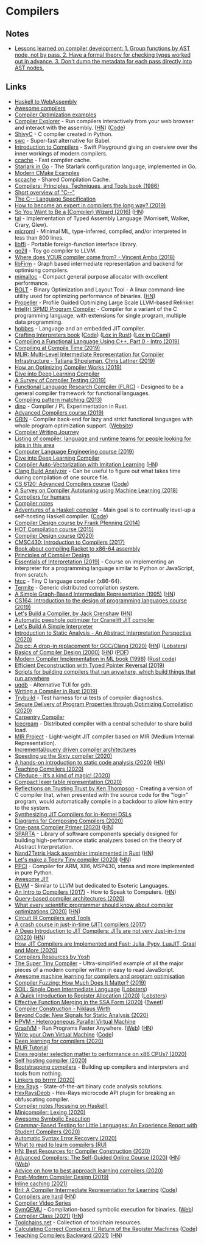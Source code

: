# Compilers

## Notes

* [Lessons learned on compiler development: 1. Group functions by AST node, not by pass. 2. Have a formal theory for checking types worked out in advance. 3. Don't dump the metadata for each pass directly into AST nodes.](https://twitter.com/spakhm/status/1283672210050125824)

## Links

* [Haskell to WebAssembly](https://github.com/tweag/asterius)
* [Awesome compilers](https://github.com/aalhour/awesome-compilers)
* [Compiler Optimization examples](http://compileroptimizations.com/)
* [Compiler Explorer](https://godbolt.org) - Run compilers interactively from your web browser and interact with the assembly. \([HN](https://news.ycombinator.com/item?id=24066570)\) \([Code](https://github.com/compiler-explorer/infra)\)
* [ShivyC](https://github.com/ShivamSarodia/ShivyC) - C compiler created in Python.
* [swc](https://github.com/swc-project/swc) - Super-fast alternative for Babel.
* [Introduction to Compilers](https://github.com/ahoppen/introduction-to-compilers) - Swift Playground giving an overview over the inner workings of modern compilers.
* [ccache](https://github.com/ccache/ccache) - Fast compiler cache.
* [Starlark in Go](https://github.com/google/starlark-go) - The Starlark configuration language, implemented in Go.
* [Modern CMake Examples](https://github.com/pr0g/cmake-examples)
* [sccache](https://github.com/mozilla/sccache) - Shared Compilation Cache.
* [Compilers: Principles, Techniques, and Tools book \(1986\)](https://www.goodreads.com/book/show/703102.Compilers)
* [Short overview of "C--"](https://www.cs.tufts.edu/~nr/c--/index.html)
* [The C-- Language Specification](https://www.cs.tufts.edu/~nr/c--/extern/man2.pdf)
* [How to become an expert in compilers the long way? \(2019\)](https://forums.swift.org/t/how-to-become-an-expert-in-compilers-the-long-way/22175)
* [So You Want to Be a \(Compiler\) Wizard \(2016\)](https://belkadan.com/blog/2016/05/So-You-Want-To-Be-A-Compiler-Wizard/) \([HN](https://news.ycombinator.com/item?id=22848450)\)
* [tal](https://github.com/sweirich/tal) - Implementation of Typed Assembly Language \(Morrisett, Walker, Crary, Glew\).
* [microml](https://github.com/hellerve/microml) - Minimal ML, type-inferred, compiled, and/or interpreted in less than 800 lines.
* [libffi](https://github.com/libffi/libffi) - Portable foreign-function interface library.
* [go2ll](https://github.com/pwaller/go2ll) - Toy go compiler to LLVM.
* [Where does YOUR compiler come from? - Vincent Ambo \(2018\)](https://www.youtube.com/watch?v=b3r6GvCBbw4)
* [libFirm](https://github.com/libfirm/libfirm) - Graph based intermediate representation and backend for optimising compilers.
* [mimalloc](https://github.com/microsoft/mimalloc) - Compact general purpose allocator with excellent performance.
* [BOLT](https://github.com/facebookincubator/BOLT) - Binary Optimization and Layout Tool - A linux command-line utility used for optimizing performance of binaries. \([HN](https://news.ycombinator.com/item?id=22654229)\)
* [Propeller](https://github.com/google/llvm-propeller) - Profile Guided Optimizing Large Scale LLVM-based Relinker.
* [Intel\(r\) SPMD Program Compiler](https://github.com/ispc/ispc) - Compiler for a variant of the C programming language, with extensions for single program, multiple data programming.
* [hobbes](https://github.com/Morgan-Stanley/hobbes) - Language and an embedded JIT compiler.
* [Crafting Interpreters book](http://www.craftinginterpreters.com/) \([Code](https://github.com/munificent/craftinginterpreters)\) \([Lox in Rust](https://github.com/mariosangiorgio/rulox)\) \([Lox in OCaml](https://github.com/ludwigpacifici/saumon)\)
* [Compiling a Functional Language Using C++, Part 0 - Intro \(2019\)](https://danilafe.com/blog/00_compiler_intro/)
* [Compiling at Compile Time \(2019\)](https://blog.veitheller.de/Compiling_at_Compile_Time.html)
* [MLIR: Multi-Level Intermediate Representation for Compiler Infrastructure - Tatiana Shpeisman, Chris Lattner \(2019\)](https://www.youtube.com/watch?v=qzljG6DKgic)
* [How an Optimizing Compiler Works \(2019\)](http://www.lihaoyi.com/post/HowanOptimizingCompilerWorks.html)
* [Dive into Deep Learning Compiler](http://tvm.d2l.ai.s3-website-us-west-2.amazonaws.com/)
* [A Survey of Compiler Testing \(2019\)](https://software-lab.org/publications/csur2019_compiler_testing.pdf)
* [Functional Language Research Compiler \(FLRC\)](https://github.com/IntelLabs/flrc) - Designed to be a general compiler framework for functional languages.
* [Compiling pattern matching \(2013\)](http://l-lang.org/blog/Compiling-pattern-matching/)
* [dino](https://github.com/sunjay/dino) - Compiler / PL Experimentation in Rust.
* [Advanced Compilers course \(2019\)](https://www.cs.cornell.edu/courses/cs6120/2019fa/)
* [GRIN](https://github.com/grin-compiler/grin) - Compiler back-end for lazy and strict functional languages with whole program optimization support. \([Website](https://grin-compiler.github.io/)\)
* [Compiler Writing Journey](https://github.com/DoctorWkt/acwj)
* [Listing of compiler, language and runtime teams for people looking for jobs in this area](https://github.com/mgaudet/CompilerJobs)
* [Computer Language Engineering course \(2019\)](https://github.com/6035/fa19)
* [Dive into Deep Learning Compiler](http://tvm.d2l.ai/)
* [Compiler Auto-Vectorization with Imitation Learning](http://papers.nips.cc/paper/9604-compiler-auto-vectorization-with-imitation-learning.pdf) \([HN](https://news.ycombinator.com/item?id=21968118)\)
* [Clang Build Analyzer](https://github.com/aras-p/ClangBuildAnalyzer) - Can be useful to figure out what takes time during compilation of one source file.
* [CS 6120: Advanced Compilers course](https://www.cs.cornell.edu/courses/cs6120/2019fa/) \([Code](https://github.com/sampsyo/cs6120)\)
* [A Survey on Compiler Autotuning using Machine Learning \(2018\)](https://arxiv.org/abs/1801.04405)
* [Compilers for humans](https://compilersforhumans.com/)
* [Compiler notes](http://www-cs-students.stanford.edu/~blynn/compiler/)
* [Adventures of a Haskell compiler](https://crypto.stanford.edu/~blynn/compiler/) - Main goal is to continually level-up a self-hosting Haskell compiler. \([Code](https://github.com/blynn/compiler)\)
* [Compiler Design course by Frank Pfenning \(2014\)](http://www.cs.cmu.edu/~fp/courses/15411-f14/)
* [HOT Compilation course \(2015\)](https://www.cs.cmu.edu/~crary/hotc-f15/)
* [Compiler Design course \(2020\)](https://courses.ccs.neu.edu/cs4410/)
* [CMSC430: Introduction to Compilers \(2017\)](https://www.cs.umd.edu/class/fall2017/cmsc430/)
* [Book about compiling Racket to x86-64 assembly](https://github.com/IUCompilerCourse/Essentials-of-Compilation)
* [Principles of Compiler Design](https://www.cs.swarthmore.edu/~jpolitz/cs75/s16/)
* [Essentials of Interpretation \(2019\)](https://www.youtube.com/playlist?list=PLGNbPb3dQJ_4WT_m3aI3T2LRf2R_FKM2k) - Course on implementing an interpreter for a programming language similar to Python or JavaScript, from scratch.
* [htcc](https://github.com/falgon/htcc) - Tiny C language compiler \(x86-64\).
* [Termite](https://github.com/hanwen/termite) - Generic distributed compilation system.
* [A Simple Graph-Based Intermediate Representation \(1995\)](http://paperhub.s3.amazonaws.com/24842c95fb1bc5d7c5da2ec735e106f0.pdf) \([HN](https://news.ycombinator.com/item?id=22223820)\)
* [CS164: Introduction to the design of programming languages course \(2019\)](http://www-inst.eecs.berkeley.edu/~cs164/sp19/)
* [Let's Build a Compiler, by Jack Crenshaw](https://compilers.iecc.com/crenshaw/) \([HN](https://news.ycombinator.com/item?id=22346532)\)
* [Automatic peephole optimizer for Cranelift JIT compiler](https://github.com/jubitaneja/codegen)
* [Let's Build A Simple Interpreter](https://github.com/rspivak/lsbasi)
* [Introduction to Static Analysis - An Abstract Interpretation Perspective \(2020\)](https://mitpress.mit.edu/books/introduction-static-analysis)
* [Zig cc: A drop-in replacement for GCC/Clang \(2020\)](https://andrewkelley.me/post/zig-cc-powerful-drop-in-replacement-gcc-clang.html) \([HN](https://news.ycombinator.com/item?id=22679138)\) \([Lobsters](https://lobste.rs/s/dw9qyv/zig_cc_powerful_drop_replacement_for_gcc)\)
* [Basics of Compiler Design \(2000\)](http://hjemmesider.diku.dk/~torbenm/Basics/) \([HN](https://news.ycombinator.com/item?id=21778546)\) \([PDF](http://hjemmesider.diku.dk/~torbenm/Basics/basics_lulu2.pdf)\)
* [Modern Compiler Implementation in ML book \(1998\)](https://www.cs.princeton.edu/~appel/modern/ml/) \([Rust code](https://github.com/antoyo/tiger-rs)\)
* [Efficient Deconstruction with Typed Pointer Reversal \(2019\)](https://hal.inria.fr/hal-02177326v2)
* [Scripts for building compilers that run anywhere, which build things that run anywhere](https://github.com/theopolis/build-anywhere)
* [ugdb](https://github.com/ftilde/ugdb) - Alternative TUI for gdb.
* [Writing a Compiler in Rust \(2019\)](https://thume.ca/2019/04/18/writing-a-compiler-in-rust/)
* [Trybuild](https://github.com/dtolnay/trybuild) - Test harness for ui tests of compiler diagnostics.
* [Secure Delivery of Program Properties through Optimizing Compilation \(2020\)](https://storage.googleapis.com/pub-tools-public-publication-data/pdf/c87ad8b4e32f3cf2d5ff7f4890ff620f560ab84b.pdf)
* [Carpentry Compiler](https://homes.cs.washington.edu/~adriana/website/CarpentryCompiler.pdf)
* [Icecream](https://github.com/icecc/icecream) - Distributed compiler with a central scheduler to share build load.
* [MIR Project](https://github.com/vnmakarov/mir) - Light-weight JIT compiler based on MIR \(Medium Internal Representation\).
* [Incremental/query driven compiler architectures](https://github.com/pikelet-lang/pikelet/issues/103)
* [Speeding up the Sixty compiler \(2020\)](https://ollef.github.io/blog/posts/speeding-up-sixty.html)
* [A hands-on introduction to static code analysis \(2020\)](https://deepsource.io/blog/introduction-static-code-analysis/) \([HN](https://news.ycombinator.com/item?id=23071134)\)
* [Teaching Compilers \(2020\)](https://danghica.blogspot.com/2020/04/teaching-compilers.html)
* [CReduce - it’s a kind of magic! \(2020\)](https://linki.tools/2020/02/creduce-it-s-a-kind-of-magic.html)
* [Compact lexer table representation \(2020\)](https://def.lakaban.net/posts/2020-05-02-compact-lexer-table-representation/)
* [Reflections on Trusting Trust by Ken Thompson](https://www.win.tue.nl/~aeb/linux/hh/thompson/trust.html) - Creating a version of C compiler that, when presented with the source code for the "login" program, would automatically compile in a backdoor to allow him entry to the system.
* [Synthesizing JIT Compilers for In-Kernel DSLs](https://www.cs.utexas.edu/~isil/jitsynth.pdf)
* [Diagrams for Composing Compilers \(2020\)](https://johnwickerson.wordpress.com/2020/05/21/diagrams-for-composing-compilers/)
* [One-pass Compiler Primer \(2020\)](https://keleshev.com/one-pass-compiler-primer) \([HN](https://news.ycombinator.com/item?id=23270269)\)
* [SPARTA](https://github.com/facebookincubator/SPARTA) - Library of software components specially designed for building high-performance static analyzers based on the theory of Abstract Interpretation.
* [Nand2Tetris Hack assembler implemented in Rust](https://github.com/tamuhey/hack-assembler-rust) \([HN](https://news.ycombinator.com/item?id=23412434)\)
* [Let's make a Teeny Tiny compiler \(2020\)](http://web.eecs.utk.edu/~azh/blog/teenytinycompiler1.html) \([HN](https://news.ycombinator.com/item?id=23441767)\)
* [PPCI](https://github.com/windelbouwman/ppci) - Compiler for ARM, X86, MSP430, xtensa and more implemented in pure Python.
* [Awesome JIT](https://github.com/wdv4758h/awesome-jit)
* [ELVM](https://github.com/shinh/elvm) - Similar to LLVM but dedicated to Esoteric Languages.
* [An Intro to Compilers \(2017\)](https://nicoleorchard.com/blog/compilers) - How to Speak to Computers. \([HN](https://news.ycombinator.com/item?id=23582280)\)
* [Query-based compiler architectures \(2020\)](https://ollef.github.io/blog/posts/query-based-compilers.html)
* [What every scientific programmer should know about compiler optimizations \(2020\)](https://dl.acm.org/doi/abs/10.1145/3392717.3392754) \([HN](https://news.ycombinator.com/item?id=23678765)\)
* [Circuit IR Compilers and Tools](https://github.com/circt/circt)
* [A crash course in just-in-time \(JIT\) compilers \(2017\)](https://hacks.mozilla.org/2017/02/a-crash-course-in-just-in-time-jit-compilers/)
* [A Deep Introduction to JIT Compilers: JITs are not very Just-in-time \(2020\)](https://carolchen.me/blog/jits-intro/) \([HN](https://news.ycombinator.com/item?id=23740655)\)
* [How JIT Compilers are Implemented and Fast: Julia, Pypy, LuaJIT, Graal and More \(2020\)](https://carolchen.me/blog/jits-impls/)
* [Compilers Resources by Yosh](https://github.com/yoshuawuyts/notes/blob/master/compilers/resources.md)
* [The Super Tiny Compiler](https://github.com/jamiebuilds/the-super-tiny-compiler) - Ultra-simplified example of all the major pieces of a modern compiler written in easy to read JavaScript.
* [Awesome machine learning for compilers and program optimisation](https://github.com/zwang4/awesome-machine-learning-in-compilers)
* [Compiler Fuzzing: How Much Does It Matter? \(2019\)](https://www.youtube.com/watch?v=5TX5R_aX3ec)
* [SOIL: Single Open Intermediate Language](http://soil-initiative.org/) \([Lobsters](https://lobste.rs/s/2kdxph/soil_single_open_intermediate_language)\)
* [A Quick Introduction to Register Allocation \(2020\)](https://hassamuddin.com/blog/reg-alloc/) \([Lobsters](https://lobste.rs/s/3wfzfq/quick_introduction_register_allocation)\)
* [Effective Function Merging in the SSA Form \(2020\)](https://www.youtube.com/watch?v=tu4p1ftTBVw) \([Tweet](https://twitter.com/cbarrett/status/1288615955870949383)\)
* [Compiler Construction - Niklaus Wirth](https://people.inf.ethz.ch/wirth/CompilerConstruction/index.html)
* [Beyond Code: New Signals for Static Analysis \(2020\)](https://pldi20.sigplan.org/details/SOAP-2020-papers/5/Keynote-Beyond-Code-New-Signals-for-Static-Analysis-)
* [HPVM - Heterogeneous Parallel Virtual Machine](https://publish.illinois.edu/hpvm-project/)
* [GraalVM](https://github.com/oracle/graal) - Run Programs Faster Anywhere. \([Web](https://www.graalvm.org/)\) \([HN](https://news.ycombinator.com/item?id=24103233)\)
* [Write your Own Virtual Machine](https://justinmeiners.github.io/lc3-vm/) \([Code](https://github.com/justinmeiners/lc3-vm)\)
* [Deep learning for compilers \(2020\)](https://era.ed.ac.uk/handle/1842/36866)
* [MLIR Tutorial](https://mlir.llvm.org/docs/Tutorials/Toy/Ch-1/)
* [Does register selection matter to performance on x86 CPUs? \(2020\)](https://fiigii.com/2020/02/16/Does-register-selection-matter-to-performance-on-x86-CPUs/)
* [Self hosting compiler \(2020\)](https://www.reddit.com/r/Compilers/comments/ipsdj0/self_hosting_compiler/)
* [Bootstrapping compilers](https://bootstrapping.miraheze.org/wiki/Main_Page) - Building up compilers and interpreters and tools from nothing.
* [Linkers go brrrrr \(2020\)](https://vinayak.io/2020/09/28/day-34-linkers-go-brrrrr/)
* [Hex Rays](https://www.hex-rays.com/) - State-of-the-art binary code analysis solutions.
* [HexRaysDeob](https://github.com/RolfRolles/HexRaysDeob) - Hex-Rays microcode API plugin for breaking an obfuscating compiler.
* [Compiler notes \(focusing on Haskell\)](https://crypto.stanford.edu/~blynn/compiler/)
* [Minicompiler: Lexing \(2020\)](https://christine.website/blog/minicompiler-lexing-2020-10-29)
* [Awesome Symbolic Execution](https://github.com/ksluckow/awesome-symbolic-execution)
* [Grammar-Based Testing for Little Languages: An Experience Report with Student Compilers \(2020\)](https://www.youtube.com/watch?v=wv6ftJNq92Q)
* [Automatic Syntax Error Recovery \(2020\)](https://tratt.net/laurie/blog/entries/automatic_syntax_error_recovery.html)
* [What to read to learn compilers \(RU\)](https://github.com/true-grue/Compiler-Development)
* [HN: Best Resources for Compiler Construction \(2020\)](https://news.ycombinator.com/item?id=25275675)
* [Advanced Compilers: The Self-Guided Online Course \(2020\)](https://www.cs.cornell.edu/courses/cs6120/2020fa/self-guided/) \([HN](https://news.ycombinator.com/item?id=25386756)\) \([Web](https://www.cs.cornell.edu/courses/cs6120/2020fa/)\)
* [Advice on how to best approach learning compilers \(2020\)](https://www.reddit.com/r/Compilers/comments/kcpy3b/favorite_textbooks_for_students_taking_their/gfsk6kz/?utm_source=reddit&utm_medium=web2x&context=3)
* [Post-Modern Compiler Design \(2019\)](https://www.cs.purdue.edu/homes/rompf/pmca/vol1/index.html)
* [Inline caching \(2021\)](https://bernsteinbear.com/blog/inline-caching/)
* [Bril: A Compiler Intermediate Representation for Learning](https://capra.cs.cornell.edu/bril/) \([Code](https://github.com/sampsyo/bril)\)
* [Compilers are hard](https://blog.shipreq.com/post/compilers_are_hard) \([HN](https://news.ycombinator.com/item?id=25831911)\)
* [Compiler Video Series](https://github.com/bisqwit/compiler_series)
* [SymQEMU](https://github.com/eurecom-s3/symqemu) - Compilation-based symbolic execution for binaries. \([Web](http://www.s3.eurecom.fr/tools/symbolic_execution/symqemu.html)\)
* [Compiler Class \(2021\)](https://norswap.com/compilers/) \([HN](https://news.ycombinator.com/item?id=26075930)\)
* [Toolchains.net](https://www.toolchains.net/) - Collection of toolchain resources.
* [Calculating Correct Compilers II: Return of the Register Machines](https://pure.itu.dk/portal/files/85295380/bahr20jfp_paper.pdf) \([Code](https://github.com/pa-ba/reg-machine)\)
* [Teaching Compilers Backward \(2021\)](https://blog.sigplan.org/2021/02/23/teaching-compilers-backward/) \([HN](https://news.ycombinator.com/item?id=26237368)\)

